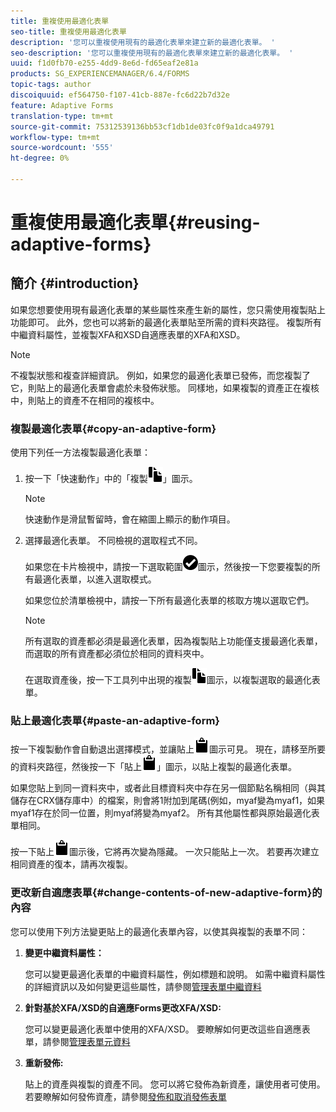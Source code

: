 ```yaml
---
title: 重複使用最適化表單
seo-title: 重複使用最適化表單
description: '您可以重複使用現有的最適化表單來建立新的最適化表單。 '
seo-description: '您可以重複使用現有的最適化表單來建立新的最適化表單。 '
uuid: f1d0fb70-e255-4dd9-8e6d-fd65eaf2e81a
products: SG_EXPERIENCEMANAGER/6.4/FORMS
topic-tags: author
discoiquuid: ef564750-f107-41cb-887e-fc6d22b7d32e
feature: Adaptive Forms
translation-type: tm+mt
source-git-commit: 75312539136bb53cf1db1de03fc0f9a1dca49791
workflow-type: tm+mt
source-wordcount: '555'
ht-degree: 0%

---
```



# 重複使用最適化表單{#reusing-adaptive-forms}

## 簡介 {#introduction}

如果您想要使用現有最適化表單的某些屬性來產生新的屬性，您只需使用複製貼上功能即可。 此外，您也可以將新的最適化表單貼至所需的資料夾路徑。 複製所有中繼資料屬性，並複製XFA和XSD自適應表單的XFA和XSD。

>[!NOTE]
>
>不複製狀態和複查詳細資訊。 例如，如果您的最適化表單已發佈，而您複製了它，則貼上的最適化表單會處於未發佈狀態。 同樣地，如果複製的資產正在複核中，則貼上的資產不在相同的複核中。

### 複製最適化表單{#copy-an-adaptive-form}

使用下列任一方法複製最適化表單：

1. 按一下「快速動作」中的「複製![ aem6forms_copy](assets/aem6forms_copy.png)」圖示。

   >[!NOTE]
   >
   >快速動作是滑鼠暫留時，會在縮圖上顯示的動作項目。

1. 選擇最適化表單。 不同檢視的選取程式不同。

   如果您在卡片檢視中，請按一下選取範圍![aem6forms_check-circle](assets/aem6forms_check-circle.png)圖示，然後按一下您要複製的所有最適化表單，以進入選取模式。

   如果您位於清單檢視中，請按一下所有最適化表單的核取方塊以選取它們。

   >[!NOTE]
   >
   >所有選取的資產都必須是最適化表單，因為複製貼上功能僅支援最適化表單，而選取的所有資產都必須位於相同的資料夾中。

   在選取資產後，按一下工具列中出現的複製![aem6forms_copy](assets/aem6forms_copy.png)圖示，以複製選取的最適化表單。

### 貼上最適化表單{#paste-an-adaptive-form}

按一下複製動作會自動退出選擇模式，並讓貼上![aem6forms_paste](assets/aem6forms_paste.png)圖示可見。 現在，請移至所要的資料夾路徑，然後按一下「貼上![ aem6forms_paste](assets/aem6forms_paste.png)」圖示，以貼上複製的最適化表單。

如果您貼上到同一資料夾中，或者此目標資料夾中存在另一個節點名稱相同（與其儲存在CRX儲存庫中）的檔案，則會將1附加到尾碼(例如，myaf變為myaf1，如果myaf1存在於同一位置，則myaf將變為myaf2。 所有其他屬性都與原始最適化表單相同。

按一下貼上![aem6forms_paste](assets/aem6forms_paste.png)圖示後，它將再次變為隱藏。 一次只能貼上一次。 若要再次建立相同資產的復本，請再次複製。

### 更改新自適應表單{#change-contents-of-new-adaptive-form}的內容

您可以使用下列方法變更貼上的最適化表單內容，以使其與複製的表單不同：

1. **變更中繼資料屬性：**

   您可以變更最適化表單的中繼資料屬性，例如標題和說明。 如需中繼資料屬性的詳細資訊以及如何變更這些屬性，請參閱[管理表單中繼資料](/help/forms/using/manage-form-metadata.md)

1. **針對基於XFA/XSD的自適應Forms更改XFA/XSD:**

   您可以變更最適化表單中使用的XFA/XSD。 要瞭解如何更改這些自適應表單，請參閱[管理表單元資料](/help/forms/using/manage-form-metadata.md)

1. **重新發佈:**

   貼上的資產與複製的資產不同。 您可以將它發佈為新資產，讓使用者可使用。 若要瞭解如何發佈資產，請參閱[發佈和取消發佈表單](/help/forms/using/publishing-unpublishing-forms.md)

